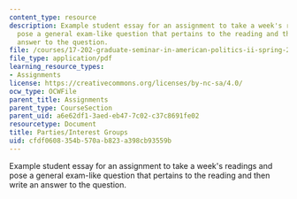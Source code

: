```yaml
---
content_type: resource
description: Example student essay for an assignment to take a week's readings and
  pose a general exam-like question that pertains to the reading and then write an
  answer to the question.
file: /courses/17-202-graduate-seminar-in-american-politics-ii-spring-2010/cfdf0608354b570ab823a398cb93559b_MIT17_202S10_Parties_essay.pdf
file_type: application/pdf
learning_resource_types:
- Assignments
license: https://creativecommons.org/licenses/by-nc-sa/4.0/
ocw_type: OCWFile
parent_title: Assignments
parent_type: CourseSection
parent_uid: a6e62df1-3aed-eb47-7c02-c37c8691fe02
resourcetype: Document
title: Parties/Interest Groups
uid: cfdf0608-354b-570a-b823-a398cb93559b
---
```

Example student essay for an assignment to take a week's readings and pose a general exam-like question that pertains to the reading and then write an answer to the question.
